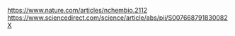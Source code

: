 https://www.nature.com/articles/nchembio.2112
https://www.sciencedirect.com/science/article/abs/pii/S007668791830082X
